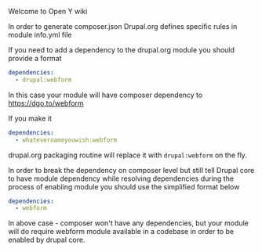 Welcome to Open Y wiki

In order to generate composer.json Drupal.org defines specific rules in module info.yml file

If you need to add a dependency to the drupal.org module you should provide a format


```yml
dependencies:
  - drupal:webform
```
In this case your module will have composer dependency to https://dgo.to/webform

If you make it 

```yml
dependencies:
  - whatevernameyouwish:webform
```
drupal.org packaging routine will replace it with `drupal:webform` on the fly.

In order to break the dependency on composer level but still tell Drupal core to have module dependency while resolving dependencies during the process of enabling module you should use the simplified format below

```yml
dependencies:
  - webform
```
In above case - composer won't have any dependencies, but your module will do require webform module available in a codebase in order to be enabled by drupal core.